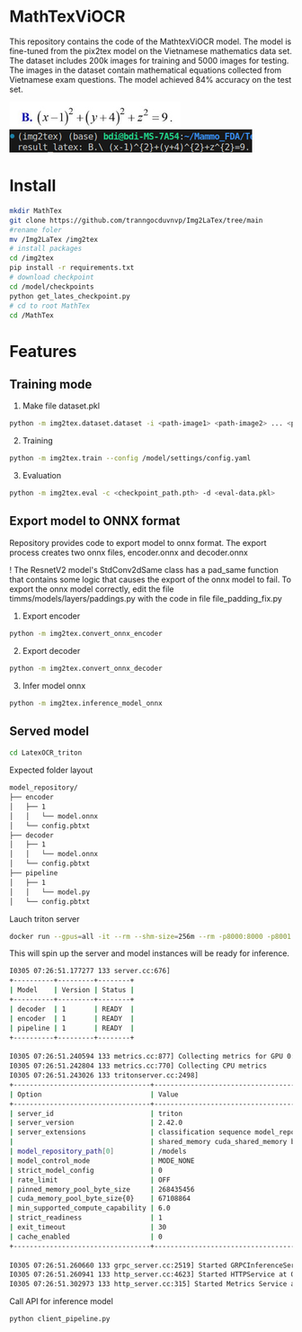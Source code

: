 # MathTexViOCR
This repository contains the code of the MathtexViOCR model. The model is fine-tuned from the pix2tex model on the Vietnamese mathematics data set. The dataset includes 200k images for training and 5000 images for testing. The images in the dataset contain mathematical equations collected from Vietnamese exam questions. The model achieved 84% accuracy on the test set.

![Input](./LatexOCR_Triton/img/math1.jpg)
![Output](./LatexOCR_Triton/img/image-2.png)

# Install
```bash
mkdir MathTex
git clone https://github.com/tranngocduvnvp/Img2LaTex/tree/main
#rename foler
mv /Img2LaTex /img2tex
# install packages
cd /img2tex
pip install -r requirements.txt
# download checkpoint
cd /model/checkpoints
python get_lates_checkpoint.py
# cd to root MathTex
cd /MathTex
```
# Features

## Training mode
1. Make file dataset.pkl
```bash
python -m img2tex.dataset.dataset -i <path-image1> <path-image2> ... <path-image_n> -e <path-label1.csv> <path-label2.csv> ... <path-label3.csv> -o <path-train.pkl>
```
2. Training
```bash
python -m img2tex.train --config /model/settings/config.yaml
```
3. Evaluation
```bash
python -m img2tex.eval -c <checkpoint_path.pth> -d <eval-data.pkl>
```
## Export model to ONNX format
Repository provides code to export model to onnx format. The export process creates two onnx files, encoder.onnx and decoder.onnx

! The ResnetV2 model's StdConv2dSame class has a pad_same function that contains some logic that causes the export of the onnx model to fail. To export the onnx model correctly, edit the file timms/models/layers/paddings.py with the code in file file_padding_fix.py

1. Export encoder
```bash
python -m img2tex.convert_onnx_encoder
```
2. Export decoder
```bash
python -m img2tex.convert_onnx_decoder
```
3. Infer model onnx
```bash
python -m img2tex.inference_model_onnx
```
## Served model
```bash
cd LatexOCR_triton
```
Expected folder layout
```bash
model_repository/
├── encoder
│   ├── 1
│   │   └── model.onnx
│   └── config.pbtxt
├── decoder
│   ├── 1
│   │   └── model.onnx
│   └── config.pbtxt
├── pipeline
│   ├── 1
│   │   └── model.py
│   └── config.pbtxt

```
Lauch triton server

```bash
docker run --gpus=all -it --rm --shm-size=256m --rm -p8000:8000 -p8001:8001 -p8002:8002 -v $(pwd)/model_repository:/models -v $(pwd):/workspace nvcr.io/nvidia/tritonserver:<24.01>-py3 

```
This will spin up the server and model instances will be ready for inference.

```bash
I0305 07:26:51.177277 133 server.cc:676] 
+----------+---------+--------+
| Model    | Version | Status |
+----------+---------+--------+
| decoder  | 1       | READY  |
| encoder  | 1       | READY  |
| pipeline | 1       | READY  |
+----------+---------+--------+

I0305 07:26:51.240594 133 metrics.cc:877] Collecting metrics for GPU 0: NVIDIA GeForce RTX 2080 Ti
I0305 07:26:51.242804 133 metrics.cc:770] Collecting CPU metrics
I0305 07:26:51.243026 133 tritonserver.cc:2498] 
+----------------------------------+--------------------------------------------------------------------------------------------------------------------------+
| Option                           | Value                                                                                                                    |
+----------------------------------+--------------------------------------------------------------------------------------------------------------------------+
| server_id                        | triton                                                                                                                   |
| server_version                   | 2.42.0                                                                                                                   |
| server_extensions                | classification sequence model_repository model_repository(unload_dependents) schedule_policy model_configuration system_ |
|                                  | shared_memory cuda_shared_memory binary_tensor_data parameters statistics trace logging                                  |
| model_repository_path[0]         | /models                                                                                                                  |
| model_control_mode               | MODE_NONE                                                                                                                |
| strict_model_config              | 0                                                                                                                        |
| rate_limit                       | OFF                                                                                                                      |
| pinned_memory_pool_byte_size     | 268435456                                                                                                                |
| cuda_memory_pool_byte_size{0}    | 67108864                                                                                                                 |
| min_supported_compute_capability | 6.0                                                                                                                      |
| strict_readiness                 | 1                                                                                                                        |
| exit_timeout                     | 30                                                                                                                       |
| cache_enabled                    | 0                                                                                                                        |
+----------------------------------+--------------------------------------------------------------------------------------------------------------------------+

I0305 07:26:51.260660 133 grpc_server.cc:2519] Started GRPCInferenceService at 0.0.0.0:8001
I0305 07:26:51.260941 133 http_server.cc:4623] Started HTTPService at 0.0.0.0:8000
I0305 07:26:51.302973 133 http_server.cc:315] Started Metrics Service at 0.0.0.0:8002
```

Call API for inference model
```bash
python client_pipeline.py
```

